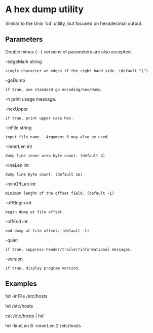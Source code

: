 # A hex dump utility #

Similar to the Unix 'od' utility, but focused on hexadecimal
output.

## Parameters ##

Double minus (--) versions of parameters are also accepted.

-edgeMark string

    single character at edges if the right hand side. (default "|")

-goDump

    if true, use standard go encoding/hex/Dump.

-h	print usage message.

-hexUpper

    if true, print upper case hex.

-inFile string

    input file name.  Argument 0 may also be used.

-innerLen int

    dump line inner area byte count. (default 4)

-lineLen int

    dump line byte count. (default 16)

-minOffLen int

	minimum lenght of the offset field. (default -1)

-offBegin int

    begin dump at file offset.

-offEnd int

    end dump at file offset. (default -1)

-quiet

    if true, suppress header/trailer/informational messages.

-version

	if true, display program version.

## Examples ##

hd -inFile /etc/hosts

hd /etc/hosts

cat /etc/hosts | hd

hd -lineLen 8 -innerLen 2 /etc/hosts
